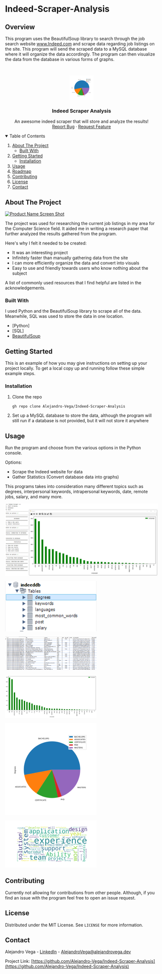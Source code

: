 # Indeed-Scraper-Analysis

## Overview
This program uses the BeautifulSoup library to search through the job search website www.Indeed.com and scrape data regarding job listings on the site. This program will send the scraped data to a MySQL database where it will organize the data accordingly. The program can then visualize the data from the database in various forms of graphs.

<!-- PROJECT LOGO -->
<br />
<p align="center">
  <a>
    <img src="/img/most-mentioned-degrees.png" alt="Logo" width="80" height="80">
  </a>

  <h3 align="center">Indeed Scraper Analysis</h3>

  <p align="center">
    An awesome indeed scraper that will store and analyze the results!
    <br />
    <a href="https://github.com/Alejandro-Vega/Indeed-Scraper-Analysis/issues">Report Bug</a>
    ·
    <a href="https://github.com/Alejandro-Vega/Indeed-Scraper-Analysis/issues">Request Feature</a>
  </p>
</p>



<!-- TABLE OF CONTENTS -->
<details open="open">
  <summary>Table of Contents</summary>
  <ol>
    <li>
      <a href="#about-the-project">About The Project</a>
      <ul>
        <li><a href="#built-with">Built With</a></li>
      </ul>
    </li>
    <li>
      <a href="#getting-started">Getting Started</a>
      <ul>
        <li><a href="#installation">Installation</a></li>
      </ul>
    </li>
    <li><a href="#usage">Usage</a></li>
    <li><a href="#roadmap">Roadmap</a></li>
    <li><a href="#contributing">Contributing</a></li>
    <li><a href="#license">License</a></li>
    <li><a href="#contact">Contact</a></li>
  </ol>
</details>

  
<!-- ABOUT THE PROJECT -->
## About The Project

[![Product Name Screen Shot][product-screenshot]](/img/example-scrape-1.png)

The project was used for researching the current job listings in my area for the Computer Science field. It aided me in writing a research paper that further analyzed the results gathered from the program.

Here's why I felt it needed to be created:
* It was an interesting project
* Infinitely faster than manually gathering data from the site
* I can more efficiently organize the data and convert into visuals
* Easy to use and friendly towards users who know nothing about the subject


A list of commonly used resources that I find helpful are listed in the acknowledgements.

### Built With

I used Python and the BeautifulSoup library to scrape all of the data. Meanwhile, SQL was used to store the data in one location. 

* [Python]
* [SQL]
* [BeautifulSoup]((https://www.crummy.com/software/BeautifulSoup/bs4/doc/))


<!-- GETTING STARTED -->
## Getting Started

This is an example of how you may give instructions on setting up your project locally.
To get a local copy up and running follow these simple example steps.


### Installation

1. Clone the repo
   ```sh
   gh repo clone Alejandro-Vega/Indeed-Scraper-Analysis
   ```
2. Set up a MySQL database to store the data, although the program will still run if a database is not provided, but it will not store it anywhere 





<!-- USAGE EXAMPLES -->
## Usage

Run the program and choose from the various options in the Python console.

Options:
* Scrape the Indeed website for data
* Gather Statistics (Convert database data into graphs)

This programs takes into consideration many different topics such as degrees, interpersonal keywords, intrapersonal keywords, date, remote jobs, salary, and many more.

[![Indeed Scraper Analysis][input-example-screenshot]](/img/example-graph-1.png)


<p>
  <img src="/img/mysql-tables.png" width="60%" alt="Database tables">
</p>
<p>
  <img src="/img/mysql-posts-example-1.png" width="60%" alt="Example database result">
</p>
<p>
  <img src="/img/most-common-languages.png" width="60%" alt="Example graph 1">
</p>
<p>
  <img src="/img/most-mentioned-degrees.png" width="60%" alt="Example graph 1">
</p>
<p>
  <img src="/img/most-common-words-wordcloud.png" width="60%" alt="Example graph 1">
</p>



<!-- CONTRIBUTING -->
## Contributing

Currently not allowing for contributions from other people. Although, if you find an issue with the program feel free to open an issue request.



<!-- LICENSE -->
## License

Distributed under the MIT License. See `LICENSE` for more information.



<!-- CONTACT -->
## Contact

Alejandro Vega - [LinkedIn](https://www.linkedin.com/in/alejandro--vega/) - AlejandroVega@alejandrovega.dev

Project Link: [https://github.com/Alejandro-Vega/Indeed-Scraper-Analysis](https://github.com/Alejandro-Vega/Indeed-Scraper-Analysis)






<!-- MARKDOWN LINKS & IMAGES -->
<!-- https://www.markdownguide.org/basic-syntax/#reference-style-links -->
[contributors-shield]: https://img.shields.io/github/contributors/othneildrew/Best-README-Template.svg?style=for-the-badge
[contributors-url]: https://github.com/othneildrew/Best-README-Template/graphs/contributors
[forks-shield]: https://img.shields.io/github/forks/othneildrew/Best-README-Template.svg?style=for-the-badge
[forks-url]: https://github.com/othneildrew/Best-README-Template/network/members
[stars-shield]: https://img.shields.io/github/stars/othneildrew/Best-README-Template.svg?style=for-the-badge
[stars-url]: https://github.com/othneildrew/Best-README-Template/stargazers
[issues-shield]: https://img.shields.io/github/issues/othneildrew/Best-README-Template.svg?style=for-the-badge
[issues-url]: https://github.com/othneildrew/Best-README-Template/issues
[license-shield]: https://img.shields.io/github/license/othneildrew/Best-README-Template.svg?style=for-the-badge
[license-url]: https://github.com/othneildrew/Best-README-Template/blob/master/LICENSE.txt
[linkedin-shield]: https://img.shields.io/badge/-LinkedIn-black.svg?style=for-the-badge&logo=linkedin&colorB=555
[linkedin-url]: https://linkedin.com/in/othneildrew
[product-screenshot]: /images/example-scrape-1.png
[input-example-screenshot]: /img/example-graph-1.png